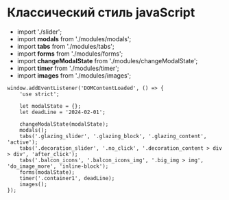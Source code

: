 # Классический стиль javaScript

- import './slider';
- import **modals** from './modules/modals';
- import **tabs** from './modules/tabs';
- import **forms** from './modules/forms';
- import **changeModalState** from './modules/changeModalState';
- import **timer** from './modules/timer';
- import **images** from './modules/images';

```
window.addEventListener('DOMContentLoaded', () => {
    'use strict';

    let modalState = {};
    let deadLine = '2024-02-01';

    changeModalState(modalState);
    modals();
    tabs('.glazing_slider', '.glazing_block', '.glazing_content', 'active');
    tabs('.decoration_slider', '.no_click', '.decoration_content > div > div', 'after_click');
    tabs('.balcon_icons', '.balcon_icons_img', '.big_img > img', 'do_image_more', 'inline-block');
    forms(modalState);
    timer('.container1', deadLine);
    images();
});
```
